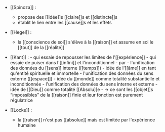 - [[Spinoza]] : 
	- propose des [[Idée]]s [[claire]]s et [[distincte]]s
    - établit le lien entre les [[cause]]s et les effets

- [[Hegel]] :
	- la [[conscience de soi]] s'élève à la [[raison]] et assume en soi le [[tout]] de  la [[réalité]]

- [[Kant]] :
	  - qui essaie de repousser les limites de l'[[expérience]]
	  - qui essaie de puiser dans l'[[infini]] et l'inconditionnel
	    - par
	      - l'unification des données du [[sens]] interne ([[temps]])
	        - idée de l'[[âme]] en tant qu'entité spirituelle et immortelle
	      - l'unification des données du sens externe ([[espace]])
	        - idée du [[monde]] comme totalité substantielle et inconditionnée
	      - l'unification des données du sens interne et externe
	        - idée de [[Dieu]] comme totalité [[Absolu]]e
	    - → ce sont les [[objet]]s “impossibles” de la [[raison]] finie et leur fonction est purement régulatrice

- [[Locke]] :
	-  la [[raison]] n'est pas [[absolue]] mais est limitée par l'expérience humaine